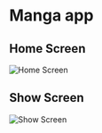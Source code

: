 # Manga app

## Home Screen
![Home Screen](./preview/home.gif)

## Show Screen
![Show Screen](./preview/show.gif)

